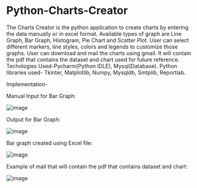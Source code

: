 # Python-Charts-Creator
The Charts Creator is the python application to create charts by entering the data manually or in excel format. Available types of graph are Line Graph, Bar Graph, Histogram, Pie Chart and Scatter Plot. User can select different markers, line styles, colors and legends to customize those graphs. User can download and mail the charts using gmail. It will contain the pdf that contains the dataset and chart used for future reference.
Techologies Used-Pycharm(Python IDLE), Mysql(Database).
Python libraries used- Tkinter, Matplotlib, Numpy, Mysqldb, Smtplib, Reportlab.

Implementation-


Manual Input for Bar Graph:

![image](https://user-images.githubusercontent.com/88025966/127805277-6d6af8e8-ef92-4ed0-af8b-0a3c1ebf4dae.png)

Output for Bar Graph:

![image](https://user-images.githubusercontent.com/88025966/127805369-a61a2c38-c3f2-43f1-87f8-262af2848216.png)

Bar graph created using Excel file:

![image](https://user-images.githubusercontent.com/88025966/127805408-d1749d97-d18f-416f-b5f8-a20fd7a8e10e.png)

Example of mail that will contain the pdf that contains dataset and chart:

![image](https://user-images.githubusercontent.com/88025966/127806775-d1df655c-c9fa-4b59-8577-82ce78cbca72.png)
